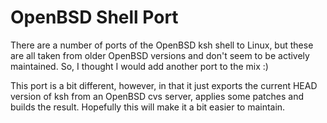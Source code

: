 OpenBSD Shell Port
==================

There are a number of ports of the OpenBSD ksh shell to Linux, but these are
all taken from older OpenBSD versions and don't seem to be actively maintained.
So, I thought I would add another port to the mix :)

This port is a bit different, however, in that it just exports the current HEAD
version of ksh from an OpenBSD cvs server, applies some patches and builds the
result.  Hopefully this will make it a bit easier to maintain.
